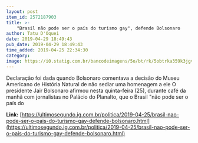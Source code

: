 ```yaml
---
layout: post
item_id: 2572187903
title: >-
    "Brasil não pode ser o país do turismo gay", defende Bolsonaro
author: Tatu D'Oquei
date: 2019-04-29 18:49:43
pub_date: 2019-04-29 18:49:43
time_added: 2019-04-25 22:34:30
category: 
image: https://i0.statig.com.br/bancodeimagens/5o/bt/rk/5obtrka359k3jgvhkic1ikv5k.jpg
---
```


Declaração foi dada quando Bolsonaro comentava a decisão do Museu Americano de História Natural de não sediar uma homenagem a ele O presidente Jair Bolsonaro afirmou nesta quinta-feira (25), durante café da manhã com jornalistas no Palácio do Planalto, que o Brasil "não pode ser o país do

**Link:** [https://ultimosegundo.ig.com.br/politica/2019-04-25/brasil-nao-pode-ser-o-pais-do-turismo-gay-defende-bolsonaro.html](https://ultimosegundo.ig.com.br/politica/2019-04-25/brasil-nao-pode-ser-o-pais-do-turismo-gay-defende-bolsonaro.html)

